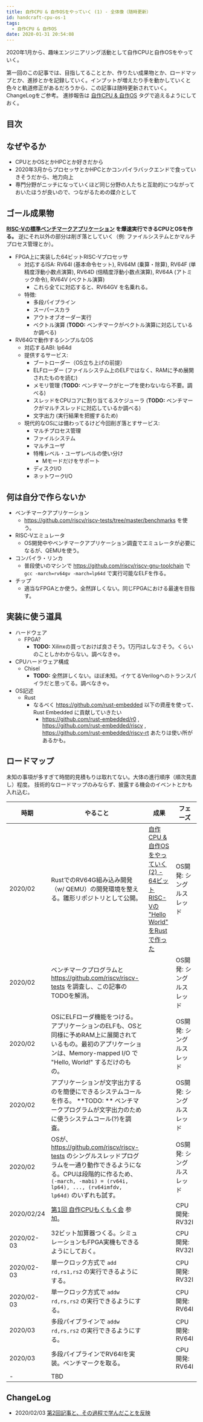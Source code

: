 ```yaml
---
title: 自作CPU & 自作OSをやっていく (1) - 全体像（随時更新）
id: handcraft-cpu-os-1
tags:
  - 自作CPU & 自作OS
date: 2020-01-31 20:54:08
---
```


2020年1月から、趣味エンジニアリング活動として自作CPUと自作OSをやっていく。

第一回のこの記事では、目指してることとか、作りたい成果物とか、ロードマップとか、進捗とかを記録していく。インプットが増えたり手を動かしていくと色々と軌道修正があるだろうから、この記事は随時更新されていく。ChangeLogをご参考。
進捗報告は [自作CPU & 自作OS](/tags/自作CPU-自作OS/) タグで追えるようにしておく。

<!-- more -->

## 目次
<!-- toc -->

## なぜやるか

- CPUとかOSとかHPCとか好きだから
- 2020年3月からプロセッサとかHPCとかコンパイラバックエンドで食っていきそうだから、地力向上
- 専門分野がニッチになっていくほど同じ分野の人たちと互助的につながっておいたほうが良いので、つながるための媒介として

## ゴール成果物

**[RISC-Vの標準ベンチマークアプリケーション](https://github.com/riscv/riscv-tests/tree/master/benchmarks) を爆速実行できるCPUとOSを作る。**
逆にそれ以外の部分は削ぎ落としていく（例: ファイルシステムとかマルチプロセス管理とか）。

- FPGA上に実装した64ビットRISC-Vプロセッサ
    - 対応するISA: RV64I (基本命令セット), RV64M (乗算・除算), RV64F (単精度浮動小数点演算), RV64D (倍精度浮動小数点演算), RV64A (アトミック命令), RV64V (ベクトル演算)
        - これら全てに対応すると、RV64GV を名乗れる。
    - 特徴:
        - 多段パイプライン
        - スーパースカラ
        - アウトオブオーダー実行
        - ベクトル演算 (**TODO:** ベンチマークがベクトル演算に対応しているか調べる)
- RV64Gで動作するシンプルなOS
    - 対応するABI: lp64d
    - 提供するサービス:
        - ブートローダー（OS立ち上げの前提）
        - ELFローダー (ファイルシステム上のELFではなく、RAMに予め展開されたものを読む)
        - メモリ管理 (**TODO:** ベンチマークがヒープを使わないなら不要。調べる)
        - スレッドをCPUコアに割り当てるスケジューラ (**TODO:** ベンチマークがマルチスレッドに対応しているか調べる)
        - 文字出力 (実行結果を把握するため)
    - 現代的なOSには備わってるけど今回削ぎ落とすサービス:
        - マルチプロセス管理
        - ファイルシステム
        - マルチユーザ
        - 特権レベル・ユーザレベルの使い分け
            - Mモードだけをサポート
        - ディスクI/O
        - ネットワークI/O

## 何は自分で作らないか

- ベンチマークアプリケーション
    - https://github.com/riscv/riscv-tests/tree/master/benchmarks を使う。
- RISC-Vエミュレータ
    - OS開発中やベンチマークアプリケーション調査でエミュレータが必要になるが、QEMUを使う。
- コンパイラ・リンカ
    - 普段使いのマシンで https://github.com/riscv/riscv-gnu-toolchain で `gcc -march=rv64gv -march=lp64d` で実行可能なELFを作る。
- チップ
    - 適当なFPGAとか使う。全然詳しくない。同じFPGAにおける最速を目指す。

## 実装に使う道具

- ハードウェア
    - FPGA?
        - **TODO:** Xilinxの買っておけば良さそう。1万円はしなさそう。くらいのことしかわからない。調べなきゃ。
- CPUハードウェア構成
    - Chisel
        - **TODO:** 全然詳しくない。ほぼ未知。イケてるVerilogへのトランスパイラだと思ってる。調べなきゃ。
- OS記述
    - Rust
        - なるべく https://github.com/rust-embedded 以下の資産を使って、Rust Embedded に貢献していきたい
            - https://github.com/rust-embedded/r0 , https://github.com/rust-embedded/riscv , https://github.com/rust-embedded/riscv-rt あたりは使い所があるかも。

## ロードマップ

未知の事項が多すぎて時間的見積もりは取れてない。大体の進行順序（順次見直し）程度。
技術的なロードマップのみならず、披露する機会のイベントとかも入れ込む。

| 時期       | やること                                                                                                                                                                                                 | 成果                                                                                                                                           | フェーズ                 |
|------------|----------------------------------------------------------------------------------------------------------------------------------------------------------------------------------------------------------|------------------------------------------------------------------------------------------------------------------------------------------------|--------------------------|
| 2020/02    | RustでのRV64G組み込み開発（w/ QEMU）の開発環境を整える。雛形リポジトリとして公開。                                                                                                                       | [自作CPU & 自作OSをやっていく (2) - 64ビットRISC-Vの "Hello World" をRustで作った](https://laysakura.github.io/2020/02/03/handcraft-cpu-os-2/) | OS開発: シングルスレッド |
| 2020/02    | ベンチマークプログラムと https://github.com/riscv/riscv-tests を調査し、この記事のTODOを解消。                                                                                                           |                                                                                                                                                | OS開発: シングルスレッド |
| 2020/02    | OSにELFローダ機能をつける。アプリケーションのELFも、OSと同様に予めRAM上に展開されているもの。最初のアプリケーションは、Memory-mapped I/O で "Hello, World!" するだけのもの。                             |                                                                                                                                                | OS開発: シングルスレッド |
| 2020/02    | アプリケーションが文字出力するのを簡便にできるシステムコールを作る。 **TODO: ** ベンチマークプログラムが文字出力のために使うシステムコール(?)を調査。                                                    |                                                                                                                                                | OS開発: シングルスレッド |
| 2020/02    | OSが、https://github.com/riscv/riscv-tests のシングルスレッドプログラムを一通り動作できるようになる。CPUは段階的に作るため、 `(-march, -mabi) = (rv64i, lp64), ..., (rv64imfdv, lp64d)` のいずれも試す。 |                                                                                                                                                | OS開発: シングルスレッド |
| 2020/02/24 | [第1回 自作CPUもくもく会](https://cpu-dev.connpass.com/event/163019/) 参加。                                                                                                                             |                                                                                                                                                | CPU開発: RV32I           |
| 2020/02-03 | 32ビット加算器つくる。シミュレーションもFPGA実機もできるようにしておく。                                                                                                                                 |                                                                                                                                                | CPU開発: RV32I           |
| 2020/02-03 | 単一クロック方式で `add rd,rs1,rs2` の実行できるようにする。                                                                                                                                             |                                                                                                                                                | CPU開発: RV32I           |
| 2020/02-03 | 単一クロック方式で `addw rd,rs,rs2` の実行できるようにする。                                                                                                                                             |                                                                                                                                                | CPU開発: RV64I           |
| 2020/03    | 多段パイプラインで `addw rd,rs,rs2` の実行できるようにする。                                                                                                                                             |                                                                                                                                                | CPU開発: RV64I           |
| 2020/03    | 多段パイプラインでRV64Iを実装。ベンチマークを取る。                                                                                                                                                      |                                                                                                                                                | CPU開発: RV64I           |
| -          | TBD                                                                                                                                                                                                      |                                                                                                                                                |                          |

## ChangeLog

- 2020/02/03 [第2回記事と、その過程で学んだことを反映](https://github.com/laysakura/laysakura.github.io/pull/33)
